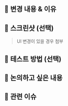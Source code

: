 <!-- PR 제목 예시
ex. [BE] 로그인 API 구현
ex. [AN] 페이지 구현 -->

## 📌 변경 내용 & 이유
<!-- ex. 
- 사용자 로그인 기능 구현
- 로그인 실패 시 에러 메시지 반환 처리 추가 -->

## 📸 스크린샷 (선택)
> UI 변경이 있을 경우 첨부

## 🧪 테스트 방법 (선택)
<!-- 코드 리뷰하는 팀원이 돌려볼 수 있도록 작성해주기 
ex. ReservationTest의 XXXX 테스트메서드로 확인 
ex. 어떤화면의 어떤기능에서 확인 -->

## 📢 논의하고 싶은 내용
<!-- 이러이러해서 이부분을 이러이러하게 구현했는데 이방식이 괜찮은지? -->

## 🧩 관련 이슈
<!-- 이슈 태그: #123 -->
<!-- 이슈 닫기: close #123 -->

